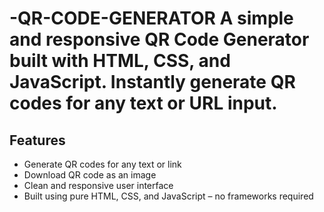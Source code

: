 # -QR-CODE-GENERATOR A simple and responsive QR Code Generator built with HTML, CSS, and JavaScript. Instantly generate QR codes for any text or URL input.

## Features

- Generate QR codes for any text or link
- Download QR code as an image
- Clean and responsive user interface
- Built using pure HTML, CSS, and JavaScript – no frameworks required
